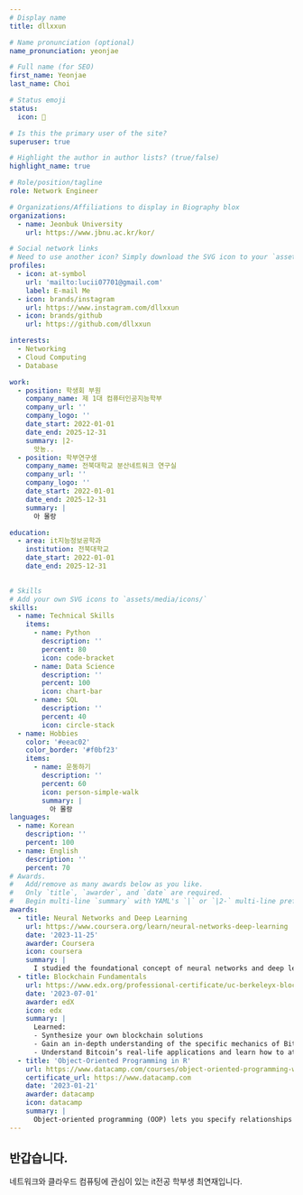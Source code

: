 ```yaml
---
# Display name
title: dllxxun

# Name pronunciation (optional)
name_pronunciation: yeonjae

# Full name (for SEO)
first_name: Yeonjae
last_name: Choi

# Status emoji
status:
  icon: 🐰

# Is this the primary user of the site?
superuser: true

# Highlight the author in author lists? (true/false)
highlight_name: true

# Role/position/tagline
role: Network Engineer

# Organizations/Affiliations to display in Biography blox
organizations:
  - name: Jeonbuk University
    url: https://www.jbnu.ac.kr/kor/

# Social network links
# Need to use another icon? Simply download the SVG icon to your `assets/media/icons/` folder.
profiles:
  - icon: at-symbol
    url: 'mailto:lucii07701@gmail.com'
    label: E-mail Me
  - icon: brands/instagram
    url: https://www.instagram.com/dllxxun
  - icon: brands/github
    url: https://github.com/dllxxun

interests:
  - Networking
  - Cloud Computing
  - Database

work:
  - position: 학생회 부원
    company_name: 제 1대 컴퓨터인공지능학부
    company_url: ''
    company_logo: ''
    date_start: 2022-01-01
    date_end: 2025-12-31
    summary: |2-
      앗뇽..
  - position: 학부연구생
    company_name: 전북대학교 분산네트워크 연구실
    company_url: ''
    company_logo: ''
    date_start: 2022-01-01
    date_end: 2025-12-31
    summary: |
      아 몰랑

education:
  - area: it지능정보공학과
    institution: 전북대학교
    date_start: 2022-01-01
    date_end: 2025-12-31
    

# Skills
# Add your own SVG icons to `assets/media/icons/`
skills:
  - name: Technical Skills
    items:
      - name: Python
        description: ''
        percent: 80
        icon: code-bracket 
      - name: Data Science
        description: ''
        percent: 100
        icon: chart-bar
      - name: SQL
        description: ''
        percent: 40
        icon: circle-stack
  - name: Hobbies
    color: '#eeac02'
    color_border: '#f0bf23'
    items:
      - name: 운동하기
        description: ''
        percent: 60
        icon: person-simple-walk
        summary: |
          아 몰랑
languages:
  - name: Korean
    description: ''
    percent: 100
  - name: English
    description: ''
    percent: 70
# Awards.
#   Add/remove as many awards below as you like.
#   Only `title`, `awarder`, and `date` are required.
#   Begin multi-line `summary` with YAML's `|` or `|2-` multi-line prefix and indent 2 spaces below.
awards:
  - title: Neural Networks and Deep Learning
    url: https://www.coursera.org/learn/neural-networks-deep-learning
    date: '2023-11-25'
    awarder: Coursera
    icon: coursera
    summary: |
      I studied the foundational concept of neural networks and deep learning. By the end, I was familiar with the significant technological trends driving the rise of deep learning; build, train, and apply fully connected deep neural networks; implement efficient (vectorized) neural networks; identify key parameters in a neural network’s architecture; and apply deep learning to your own applications.
  - title: Blockchain Fundamentals
    url: https://www.edx.org/professional-certificate/uc-berkeleyx-blockchain-fundamentals
    date: '2023-07-01'
    awarder: edX
    icon: edx
    summary: |
      Learned:
      - Synthesize your own blockchain solutions
      - Gain an in-depth understanding of the specific mechanics of Bitcoin
      - Understand Bitcoin’s real-life applications and learn how to attack and destroy Bitcoin, Ethereum, smart contracts and Dapps, and alternatives to Bitcoin’s Proof-of-Work consensus algorithm
  - title: 'Object-Oriented Programming in R'
    url: https://www.datacamp.com/courses/object-oriented-programming-with-s3-and-r6-in-r
    certificate_url: https://www.datacamp.com
    date: '2023-01-21'
    awarder: datacamp
    icon: datacamp
    summary: |
      Object-oriented programming (OOP) lets you specify relationships between functions and the objects that they can act on, helping you manage complexity in your code. This is an intermediate level course, providing an introduction to OOP, using the S3 and R6 systems. S3 is a great day-to-day R programming tool that simplifies some of the functions that you write. R6 is especially useful for industry-specific analyses, working with web APIs, and building GUIs.
---
```


## 반갑습니다.

네트워크와 클라우드 컴퓨팅에 관심이 있는 it전공 학부생 최연재입니다.
